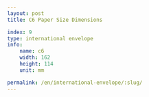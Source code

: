 ```yaml
---
layout: post
title: C6 Paper Size Dimensions

index: 9
type: international envelope
info:
    name: c6
    width: 162
    height: 114
    unit: mm

permalink: /en/international-envelope/:slug/
---
```



